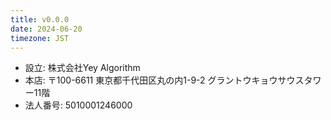 ```yaml
---
title: v0.0.0
date: 2024-06-20
timezone: JST
---
```


- 設立: 株式会社Yey Algorithm
- 本店: 〒100-6611 東京都千代田区丸の内1-9-2 グラントウキョウサウスタワー11階
- 法人番号: 5010001246000
